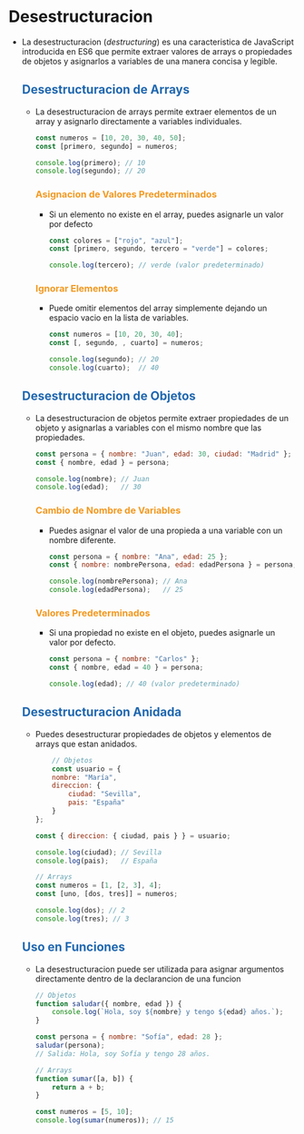 # Desestructuracion

* La desestructuracion (*destructuring*) es una caracteristica de JavaScript introducida en ES6 que permite extraer valores de arrays o propiedades de objetos y asignarlos a variables de una manera concisa y legible.

    ## <span style="color:#2168b0">Desestructuracion de Arrays</span>
    
    * La desestructuracion de arrays permite extraer elementos de un array y asignarlo directamente a variables individuales.
    
        ```javascript
        const numeros = [10, 20, 30, 40, 50];
        const [primero, segundo] = numeros;

        console.log(primero); // 10
        console.log(segundo); // 20
        ```
        ### <span style="color:#f39921">Asignacion de Valores Predeterminados</span>
        
        * Si un elemento no existe en el array, puedes asignarle un valor por defecto
        
            ```javascript
            const colores = ["rojo", "azul"];
            const [primero, segundo, tercero = "verde"] = colores;

            console.log(tercero); // verde (valor predeterminado)
            ```
        ### <span style="color:#f39921">Ignorar Elementos</span>
        
        * Puede omitir elementos del array simplemente dejando un espacio vacio en la lista de variables.
        
            ```javascript
            const numeros = [10, 20, 30, 40];
            const [, segundo, , cuarto] = numeros;

            console.log(segundo); // 20
            console.log(cuarto);  // 40
            ```

    ## <span style="color:#2168b0">Desestructuracion de Objetos</span>
    
    * La desestructuracion de objetos permite extraer propiedades de un objeto y asignarlas a variables con el mismo nombre que las propiedades.
    
        ```javascript
        const persona = { nombre: "Juan", edad: 30, ciudad: "Madrid" };
        const { nombre, edad } = persona;

        console.log(nombre); // Juan
        console.log(edad);   // 30
        ```

        ### <span style="color:#f39921">Cambio de Nombre de Variables</span>
        
        * Puedes asignar el valor de una propieda a una variable con un nombre diferente.
        
            ```javascript
            const persona = { nombre: "Ana", edad: 25 };
            const { nombre: nombrePersona, edad: edadPersona } = persona;

            console.log(nombrePersona); // Ana
            console.log(edadPersona);   // 25
            ```
        ### <span style="color:#f39921">Valores Predeterminados</span>
        
        * Si una propiedad no existe en el objeto, puedes asignarle un valor por defecto.
        
            ```javascript
            const persona = { nombre: "Carlos" };
            const { nombre, edad = 40 } = persona;

            console.log(edad); // 40 (valor predeterminado)
            ```
             
    ## <span style="color:#2168b0">Desestructuracion Anidada</span>
    
    * Puedes desestructurar propiedades de objetos y elementos de arrays que estan anidados.

        ```javascript
            // Objetos
            const usuario = {
            nombre: "María",
            direccion: {
                ciudad: "Sevilla",
                pais: "España"
            }
        };

        const { direccion: { ciudad, pais } } = usuario;

        console.log(ciudad); // Sevilla
        console.log(pais);   // España
        ```

        ```javascript
        // Arrays
        const numeros = [1, [2, 3], 4];
        const [uno, [dos, tres]] = numeros;

        console.log(dos); // 2
        console.log(tres); // 3
        ```            
    ## <span style="color:#2168b0">Uso en Funciones</span>
               
    * La desestructuracion puede ser utilizada para asignar argumentos directamente dentro de la declarancion de una funcion

        ```javascript
        // Objetos
        function saludar({ nombre, edad }) {
            console.log(`Hola, soy ${nombre} y tengo ${edad} años.`);
        }

        const persona = { nombre: "Sofía", edad: 28 };
        saludar(persona);
        // Salida: Hola, soy Sofía y tengo 28 años.
        ```


        ```javascript
        // Arrays
        function sumar([a, b]) {
            return a + b;
        }

        const numeros = [5, 10];
        console.log(sumar(numeros)); // 15
        ```



    
     